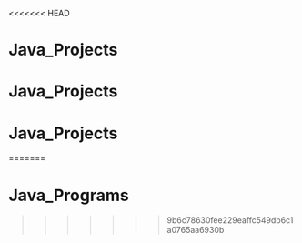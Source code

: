 <<<<<<< HEAD
# Java_Projects
# Java_Projects
# Java_Projects
=======
# Java_Programs
>>>>>>> 9b6c78630fee229eaffc549db6c1a0765aa6930b
